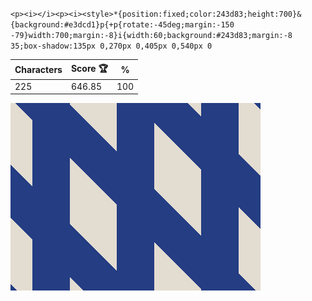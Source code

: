 `<p><i></i><p><i><style>*{position:fixed;color:243d83;height:700}&{background:#e3dcd1}p{+p{rotate:-45deg;margin:-150 -79}width:700;margin:-8}i{width:60;background:#243d83;margin:-8 35;box-shadow:135px 0,270px 0,405px 0,540px 0`

| Characters | Score 🏆 | %   |
| ---------- | -------- | --- |
| 225        | 646.85   | 100 |

![](/2025/May2025/22/20250522.png)
